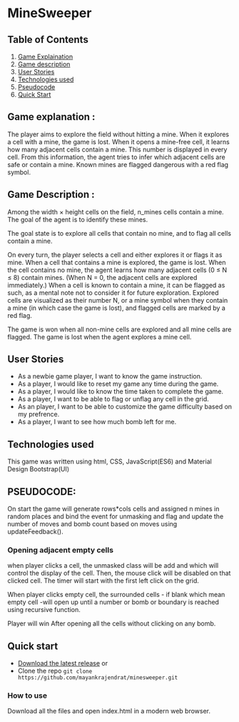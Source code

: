 

#  MineSweeper

##  Table of Contents

1. [Game Explaination](#appexplanation)
2. [Game description](#appdescription)
3. [User Stories](#userstories)
4. [Technologies used](#technologies)
5. [Pseudocode](#pseudocode)
6. [Quick Start](#quickstart)

<a name="appexplanation">

## Game explanation :
The player aims to explore the field without hitting a mine. When it explores a cell with a mine, the game is lost. When it opens a mine-free cell, it learns how many adjacent cells contain a mine. This number is displayed in every cell. From this information, the agent tries to infer which adjacent cells are safe or contain a mine. Known mines are flagged dangerous with a red flag symbol.
</a>

<a name="appdescription">

## Game Description :
Among the width × height cells on the field, n_mines cells contain a mine. The goal of the agent is to identify these mines.

The goal state is to explore all cells that contain no mine, and to flag all cells contain a mine.

On every turn, the player selects a cell and either explores it or flags it as mine. When a cell that contains a mine is explored, the game is lost. When the cell contains no mine, the agent learns how many adjacent cells (0 ≤ N ≤ 8) contain mines. (When N = 0, the adjacent cells are explored immediately.) When a cell is known to contain a mine, it can be flagged as such, as a mental note not to consider it for future exploration. Explored cells are visualized as their number N, or a mine symbol when they contain a mine (in which case the game is lost), and flagged cells are marked by a red flag.

The game is won when all non-mine cells are explored and all mine cells are flagged. The game is lost when the agent explores a mine cell.
</a>

<a name="userstories">

## User Stories

*	As a newbie game player, I want to know the game instruction.
*	As a player, I would like to reset my game any time during the game.
*	As a player, I would like to know the time taken to complete the game.
*	As a player, I want to be able to flag or unflag any cell in the grid.
*	As an  player, I want to be able to customize the game difficulty based on my prefrence.
*	As a player, I want to see how much bomb left for me.
 </a>
 
<a name="technologies">

## Technologies used

This game was written using html, CSS, JavaScript(ES6) and Material Design Bootstrap(UI)
</a>

<a name="pseudocode">

## PSEUDOCODE:

On start the game will generate rows*cols cells and assigned n mines in random places and bind the event for unmasking and flag and update the number of moves and bomb count based on moves using updateFeedback().

### Opening adjacent empty cells

when player clicks a cell, the unmasked class will be add and which will control the display of the cell. Then, the mouse click will be disabled on that clicked cell. The timer will start with the first left click on the grid.

When player clicks empty cell, the surrounded cells - if blank which mean empty cell -will open up until a number or bomb or boundary is reached using recursive function.

Player will win After opening all the cells without clicking on any bomb.
</a>

<a name="quickstart">

## Quick start
- [Download the latest release](https://github.com/mayankrajendrat/minesweeper/archive/master.zip) or 
- Clone the repo `git clone https://github.com/mayankrajendrat/minesweeper.git`
### How to use
Download all the files and open index.html in a modern web browser.
</a>

